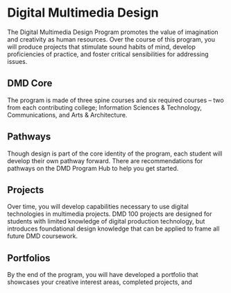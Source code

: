 # Digital Multimedia Design

The Digital Multimedia Design Program promotes the value of imagination and creativity as human resources. Over the course of this program, you will produce projects that stimulate sound habits of mind, develop proficiencies of practice, and foster critical sensibilities for addressing issues.

## DMD Core
The program is made of three spine courses and six required courses – two from each contributing college; Information Sciences & Technology, Communications, and Arts & Architecture. 

## Pathways
Though design is part of the core identity of the program, each student will develop their own pathway forward. There are recommendations for pathways on the DMD Program Hub to help you get started.

## Projects
Over time, you will develop capabilities necessary to use digital technologies in multimedia projects. DMD 100 projects are designed for students with limited knowledge of digital production technology, but introduces foundational design knowledge that can be applied to frame all future DMD coursework.

## Portfolios
By the end of the program, you will have developed a portfolio that showcases your creative interest areas, completed projects, and
